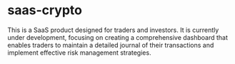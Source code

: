 # saas-crypto
This is a SaaS product designed for traders and investors. It is currently under development, focusing on creating a comprehensive dashboard that enables traders to maintain a detailed journal of their transactions and implement effective risk management strategies.



